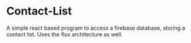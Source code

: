 # Contact-List
A simple react based program to access a firebase database, storing a contact list.  Uses the flux architecture as well.
